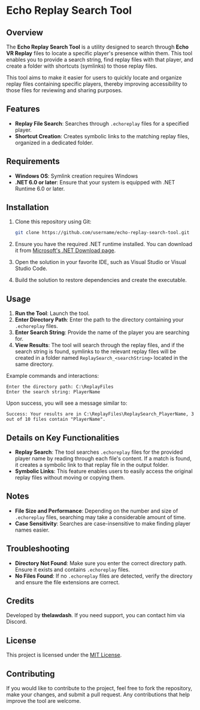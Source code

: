 # Echo Replay Search Tool

## Overview
The **Echo Replay Search Tool** is a utility designed to search through **Echo VR Replay** files to locate a specific player's presence within them. This tool enables you to provide a search string, find replay files with that player, and create a folder with shortcuts (symlinks) to those replay files.

This tool aims to make it easier for users to quickly locate and organize replay files containing specific players, thereby improving accessibility to those files for reviewing and sharing purposes.

## Features
- **Replay File Search**: Searches through `.echoreplay` files for a specified player.
- **Shortcut Creation**: Creates symbolic links to the matching replay files, organized in a dedicated folder.

## Requirements
- **Windows OS**: Symlink creation requires Windows
- **.NET 6.0 or later**: Ensure that your system is equipped with .NET Runtime 6.0 or later.

## Installation
1. Clone this repository using Git:
   ```sh
   git clone https://github.com/username/echo-replay-search-tool.git
   ```
2. Ensure you have the required .NET runtime installed. You can download it from [Microsoft's .NET Download page](https://dotnet.microsoft.com/en-us/download/dotnet/6.0).

3. Open the solution in your favorite IDE, such as Visual Studio or Visual Studio Code.

4. Build the solution to restore dependencies and create the executable.

## Usage
1. **Run the Tool**: Launch the tool.
2. **Enter Directory Path**: Enter the path to the directory containing your `.echoreplay` files.
3. **Enter Search String**: Provide the name of the player you are searching for.
4. **View Results**: The tool will search through the replay files, and if the search string is found, symlinks to the relevant replay files will be created in a folder named `ReplaySearch_<searchString>` located in the same directory.

Example commands and interactions:

```
Enter the directory path: C:\ReplayFiles
Enter the search string: PlayerName
```

Upon success, you will see a message similar to:

```
Success: Your results are in C:\ReplayFiles\ReplaySearch_PlayerName, 3 out of 10 files contain "PlayerName".
```

## Details on Key Functionalities
- **Replay Search**: The tool searches `.echoreplay` files for the provided player name by reading through each file's content. If a match is found, it creates a symbolic link to that replay file in the output folder.
- **Symbolic Links**: This feature enables users to easily access the original replay files without moving or copying them.

## Notes
- **File Size and Performance**: Depending on the number and size of `.echoreplay` files, searching may take a considerable amount of time.
- **Case Sensitivity**: Searches are case-insensitive to make finding player names easier.

## Troubleshooting
- **Directory Not Found**: Make sure you enter the correct directory path. Ensure it exists and contains `.echoreplay` files.
- **No Files Found**: If no `.echoreplay` files are detected, verify the directory and ensure the file extensions are correct.

## Credits
Developed by **thelawdash**. If you need support, you can contact him via Discord.

## License
This project is licensed under the [MIT License](LICENSE).

## Contributing
If you would like to contribute to the project, feel free to fork the repository, make your changes, and submit a pull request. Any contributions that help improve the tool are welcome.

